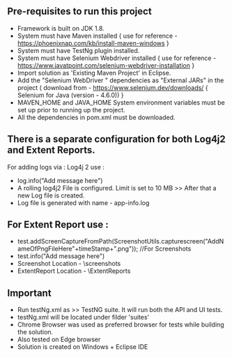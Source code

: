 Pre-requisites to run this project
-----------------------------------
 - Framework is built on JDK 1.8.
 - System must have Maven installed { use for reference - https://phoenixnap.com/kb/install-maven-windows }
 - System must have TestNg plugin installed.
 - System must have Selenium Webdriver installed { use for reference -https://www.javatpoint.com/selenium-webdriver-installation }
 - Import solution as 'Existing Maven Project' in Eclipse.
 - Add the "Selenium WebDriver " dependencies as "External JARs" in the project
( download from - https://www.selenium.dev/downloads/ { Selenium for Java (version - 4.6.0)) }
-  MAVEN_HOME and JAVA_HOME System environment variables must be set up prior to running up the project.
- All the dependencies in pom.xml must be downloaded.


There is a separate configuration for  both Log4j2 and Extent Reports.
-------------------------------------------------------------------------------------------
For adding logs via : Log4j 2 use : 			
 - log.info("Add message here")
 - A rolling log4j2 File is configured. Limit is set to 10 MB >> After that a new Log file is created.
 - Log file is generated with name - app-info.log

For Extent Report use : 
------------------------
 - test.addScreenCaptureFromPath(ScreenshotUtils.capturescreen("AddNameOfPngFileHere"+timeStamp+".png")); //For Screenshots
 - test.info("Add message here")
 - Screenshot Location - \screenshots
 - ExtentReport Location - \ExtentReports



Important
----------
- Run testNg.xml as >> TestNG suite. It will run both the API and UI tests.
- testNg.xml will be located under filder 'suites'
- Chrome Browser was used as preferred browser for tests while building the solution.
- Also tested on Edge browser
- Solution is created on Windows + Eclipse IDE 


